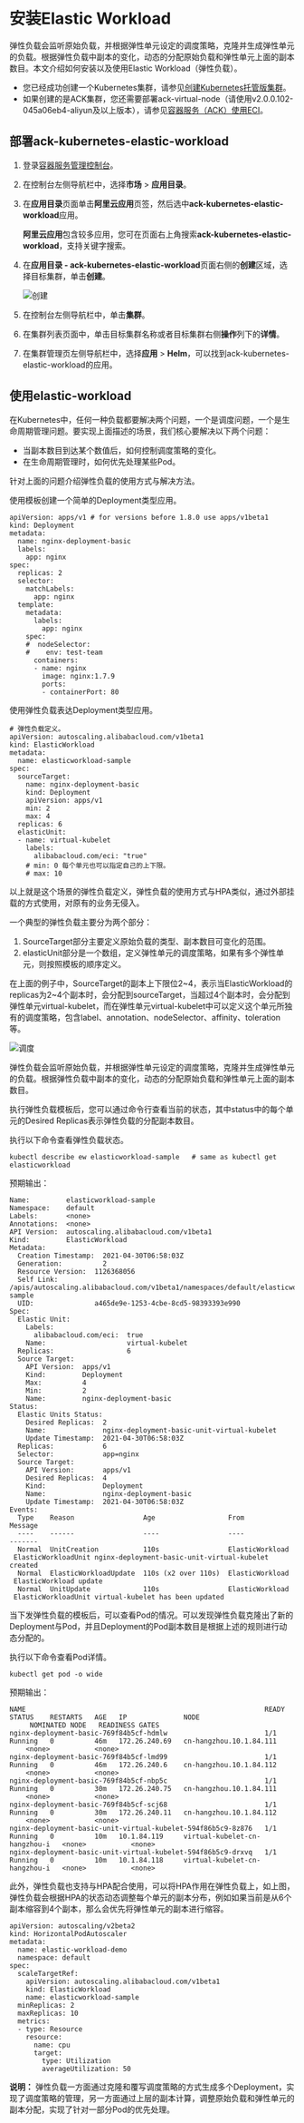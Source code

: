 # 安装Elastic Workload

弹性负载会监听原始负载，并根据弹性单元设定的调度策略，克隆并生成弹性单元的负载。根据弹性负载中副本的变化，动态的分配原始负载和弹性单元上面的副本数目。本文介绍如何安装以及使用Elastic Workload（弹性负载）。

-   您已经成功创建一个Kubernetes集群，请参见[创建Kubernetes托管版集群](/cn.zh-CN/Kubernetes集群用户指南/集群/创建集群/创建Kubernetes托管版集群.md)。
-   如果创建的是ACK集群，您还需要部署ack-virtual-node（请使用v2.0.0.102-045a06eb4-aliyun及以上版本），请参见[容器服务（ACK）使用ECI]()。

## 部署ack-kubernetes-elastic-workload

1.  登录[容器服务管理控制台](https://cs.console.aliyun.com)。

2.  在控制台左侧导航栏中，选择**市场** \> **应用目录**。

3.  在**应用目录**页面单击**阿里云应用**页签，然后选中**ack-kubernetes-elastic-workload**应用。

    **阿里云应用**包含较多应用，您可在页面右上角搜索**ack-kubernetes-elastic-workload**，支持关键字搜索。

4.  在**应用目录 - ack-kubernetes-elastic-workload**页面右侧的**创建**区域，选择目标集群，单击**创建**。

    ![创建](https://static-aliyun-doc.oss-accelerate.aliyuncs.com/assets/img/zh-CN/8106659951/p132495.png)

5.  在控制台左侧导航栏中，单击**集群**。

6.  在集群列表页面中，单击目标集群名称或者目标集群右侧**操作**列下的**详情**。

7.  在集群管理页左侧导航栏中，选择**应用** \> **Helm**，可以找到ack-kubernetes-elastic-workload的应用。


## 使用elastic-workload

在Kubernetes中，任何一种负载都要解决两个问题，一个是调度问题，一个是生命周期管理问题。要实现上面描述的场景，我们核心要解决以下两个问题：

-   当副本数目到达某个数值后，如何控制调度策略的变化。
-   在生命周期管理时，如何优先处理某些Pod。

针对上面的问题介绍弹性负载的使用方式与解决方法。

使用模板创建一个简单的Deployment类型应用。

```
apiVersion: apps/v1 # for versions before 1.8.0 use apps/v1beta1
kind: Deployment
metadata:
  name: nginx-deployment-basic
  labels:
    app: nginx
spec:
  replicas: 2
  selector:
    matchLabels:
      app: nginx
  template:
    metadata:
      labels:
        app: nginx
    spec:
    #  nodeSelector:
    #    env: test-team
      containers:
      - name: nginx
        image: nginx:1.7.9 
        ports:
        - containerPort: 80
```

使用弹性负载表达Deployment类型应用。

```
# 弹性负载定义。
apiVersion: autoscaling.alibabacloud.com/v1beta1
kind: ElasticWorkload
metadata:
  name: elasticworkload-sample
spec:
  sourceTarget:
    name: nginx-deployment-basic
    kind: Deployment
    apiVersion: apps/v1
    min: 2
    max: 4
  replicas: 6
  elasticUnit:
  - name: virtual-kubelet
    labels:
      alibabacloud.com/eci: "true"
    # min: 0 每个单元也可以指定自己的上下限。
    # max: 10
```

以上就是这个场景的弹性负载定义，弹性负载的使用方式与HPA类似，通过外部挂载的方式使用，对原有的业务无侵入。

一个典型的弹性负载主要分为两个部分：

1.  SourceTarget部分主要定义原始负载的类型、副本数目可变化的范围。
2.  elasticUnit部分是一个数组，定义弹性单元的调度策略，如果有多个弹性单元，则按照模板的顺序定义。

在上面的例子中，SourceTarget的副本上下限位2~4，表示当ElasticWorkload的replicas为2~4个副本时，会分配到sourceTarget，当超过4个副本时，会分配到弹性单元virtual-kubelet，而在弹性单元virtual-kubelet中可以定义这个单元所独有的调度策略，包含label、annotation、nodeSelector、affinity、toleration等。

![调度](https://static-aliyun-doc.oss-accelerate.aliyuncs.com/assets/img/zh-CN/8106659951/p132512.png)

弹性负载会监听原始负载，并根据弹性单元设定的调度策略，克隆并生成弹性单元的负载。根据弹性负载中副本的变化，动态的分配原始负载和弹性单元上面的副本数目。

执行弹性负载模板后，您可以通过命令行查看当前的状态，其中status中的每个单元的Desired Replicas表示弹性负载的分配副本数目。

执行以下命令查看弹性负载状态。

```
kubectl describe ew elasticworkload-sample   # same as kubectl get elasticworkload
```

预期输出：

```
Name:         elasticworkload-sample
Namespace:    default
Labels:       <none>
Annotations:  <none>
API Version:  autoscaling.alibabacloud.com/v1beta1
Kind:         ElasticWorkload
Metadata:
  Creation Timestamp:  2021-04-30T06:58:03Z
  Generation:          2
  Resource Version:  1126368056
  Self Link:         /apis/autoscaling.alibabacloud.com/v1beta1/namespaces/default/elasticworkloads/elasticworkload-sample
  UID:               a465de9e-1253-4cbe-8cd5-98393393e990
Spec:
  Elastic Unit:
    Labels:
      alibabacloud.com/eci:  true
    Name:                    virtual-kubelet
  Replicas:                  6
  Source Target:
    API Version:  apps/v1
    Kind:         Deployment
    Max:          4
    Min:          2
    Name:         nginx-deployment-basic
Status:
  Elastic Units Status:
    Desired Replicas:  2
    Name:              nginx-deployment-basic-unit-virtual-kubelet
    Update Timestamp:  2021-04-30T06:58:03Z
  Replicas:            6
  Selector:            app=nginx
  Source Target:
    API Version:       apps/v1
    Desired Replicas:  4
    Kind:              Deployment
    Name:              nginx-deployment-basic
    Update Timestamp:  2021-04-30T06:58:03Z
Events:
  Type    Reason                 Age                  From             Message
  ----    ------                 ----                 ----             -------
  Normal  UnitCreation           110s                 ElasticWorkload  ElasticWorkloadUnit nginx-deployment-basic-unit-virtual-kubelet created
  Normal  ElasticWorkloadUpdate  110s (x2 over 110s)  ElasticWorkload  ElasticWorkload update
  Normal  UnitUpdate             110s                 ElasticWorkload  ElasticWorkloadUnit virtual-kubelet has been updated
```

当下发弹性负载的模板后，可以查看Pod的情况。可以发现弹性负载克隆出了新的Deployment与Pod，并且Deployment的Pod副本数目是根据上述的规则进行动态分配的。

执行以下命令查看Pod详情。

```
kubectl get pod -o wide
```

预期输出：

```
NAME                                                           READY   STATUS    RESTARTS   AGE   IP              NODE                            NOMINATED NODE   READINESS GATES
nginx-deployment-basic-769f84b5cf-hdmlw                        1/1     Running   0          46m   172.26.240.69   cn-hangzhou.10.1.84.111         <none>           <none>
nginx-deployment-basic-769f84b5cf-lmd99                        1/1     Running   0          46m   172.26.240.6    cn-hangzhou.10.1.84.112         <none>           <none>
nginx-deployment-basic-769f84b5cf-nbp5c                        1/1     Running   0          30m   172.26.240.75   cn-hangzhou.10.1.84.111         <none>           <none>
nginx-deployment-basic-769f84b5cf-scj68                        1/1     Running   0          30m   172.26.240.11   cn-hangzhou.10.1.84.112         <none>           <none>
nginx-deployment-basic-unit-virtual-kubelet-594f86b5c9-8z876   1/1     Running   0          10m   10.1.84.119     virtual-kubelet-cn-hangzhou-i   <none>           <none>
nginx-deployment-basic-unit-virtual-kubelet-594f86b5c9-drxvq   1/1     Running   0          10m   10.1.84.118     virtual-kubelet-cn-hangzhou-i   <none>           <none>
```

此外，弹性负载也支持与HPA配合使用，可以将HPA作用在弹性负载上，如上图，弹性负载会根据HPA的状态动态调整每个单元的副本分布，例如如果当前是从6个副本缩容到4个副本，那么会优先将弹性单元的副本进行缩容。

```
apiVersion: autoscaling/v2beta2
kind: HorizontalPodAutoscaler
metadata:
  name: elastic-workload-demo
  namespace: default
spec:
  scaleTargetRef:
    apiVersion: autoscaling.alibabacloud.com/v1beta1
    kind: ElasticWorkload
    name: elasticworkload-sample
  minReplicas: 2
  maxReplicas: 10
  metrics:
  - type: Resource
    resource:
      name: cpu
      target:
        type: Utilization
        averageUtilization: 50
```

**说明：** 弹性负载一方面通过克隆和覆写调度策略的方式生成多个Deployment，实现了调度策略的管理，另一方面通过上层的副本计算，调整原始负载和弹性单元的副本分配，实现了针对一部分Pod的优先处理。

